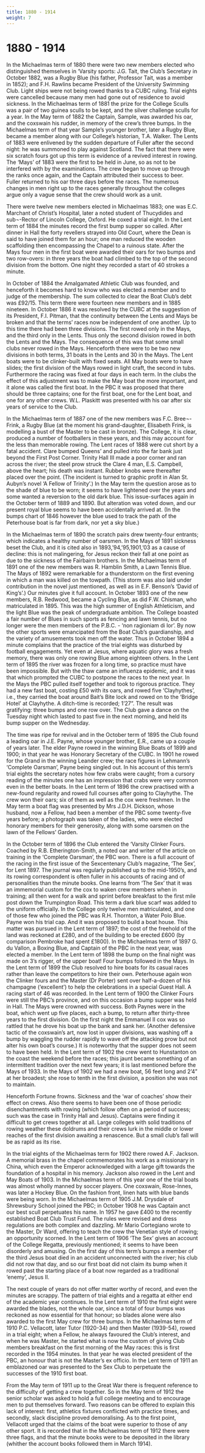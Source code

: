 ```yaml
---
title: 1880 - 1914
weight: 7
---
```


# 1880 - 1914

In the Michaelmas term of 1880 there were two new members elected who distinguished themselves in ‘Varsity sports: J.G. Tait, the Club’s Secretary in October 1882, was a Rugby Blue (his father, Professor Tait, was a member in 1852); and F.H. Rawlins became President of the University Swimming Club. Light ships were not being rowed thanks to a CUBC ruling. Trial eights were cancelled because many men had gone out of residence to avoid sickness. In the Michaelmas term of 1881 the prize for the College Sculls was a pair of two guinea sculls to be kept, and the silver challenge sculls for a year. In the May term of 1882 the Captain, Sample, was awarded his oar, and the coxswain his rudder, in memory of the crew’s three bumps. In the Michaelmas term of that year Sample’s younger brother, later a Rugby Blue, became a member along with our College’s historian, T.A. Walker. The Lents of 1883 were enlivened by the sudden departure of Fuller after the second night: he was summoned to play against Scotland. The fact that there were six scratch fours got up this term is evidence of a revived interest in rowing. The ‘Mays’ of 1883 were the first to be held in June, so as not to be interfered with by the examinations. The crew began to move up through the ranks once again, and the Captain attributed their success to beer. Fuller returned to his oar three days before the races. The numerous changes in men right up to the races generally throughout the colleges argue only a vague sense that the crew should work as a unit.

There were twelve new members elected in Michaelmas 1883; one was E.C. Marchant of Christ’s Hospital, later a noted student of Thucydides and sub¬-Rector of Lincoln College, Oxford. He coxed a trial eight. In the Lent term of 1884 the minutes record the first bump supper so called. After dinner in Hall the forty revellers strayed into Old Court, where the Dean is said to have joined them for an hour; one man reduced the wooden scaffolding then encompassing the Chapel to a ruinous state. After the Mays four men in the first boat were awarded their oars for two bumps and two row-overs: in three years the boat had climbed to the top of the second division from the bottom. One night they recorded a start of 40 strokes a minute.

In October of 1884 the Amalgamated Athletic Club was founded, and henceforth it becomes hard to know who was elected a member and to judge of the membership. The sum collected to clear the Boat Club’s debt was £92/15. This term there were fourteen new members and in 1885 nineteen. In October 1886 it was resolved by the CUBC at the suggestion of its President, F.I. Pitman, that the continuity between the Lents and Mays be broken and that the terms’ races now be independent of one another. Up to this time there had been three divisions. The first rowed only in the Mays, and the third only in the Lents. Thus only the second division rowed in both the Lents and the Mays. The consequence of this was that some small clubs never rowed in the Mays. Henceforth there were to be two new divisions in both terms, 31 boats in the Lents and 30 in the Mays. The Lent boats were to be clinker-built with fixed seats. All May boats were to have slides; the first division of the Mays rowed in light craft, the second in tubs. Furthermore the racing was fixed at four days in each term. In the clubs the effect of this adjustment was to make the May boat the more important, and it alone was called the first boat. In the PBC it was proposed that there should be three captains; one for the first boat, one for the Lent boat, and one for any other crews. W.L. Plaskitt was presented with his oar after six years of service to the Club.

In the Michaelmas term of 1887 one of the new members was F.C. Bree¬-Frink, a Rugby Blue (at the moment his grand-daughter, Elisabeth Frink, is modelling a bust of the Master to be cast in bronze). The College, it is clear, produced a number of footballers in these years, and this may account for the less than memorable rowing. The Lent races of 1888 were cut short by a fatal accident. Clare bumped Queens’ and pulled into the far bank just beyond the First Post Corner. Trinity Hall III made a poor corner and ran across the river; the steel prow struck the Clare 4 man, E.S. Campbell, above the heart; his death was instant. Rubber knobs were thereafter placed over the point. (The incident is turned to graphic profit in Alan St. Aubyn’s novel ‘A Fellow of Trinity’.) In the May term the question arose as to the shade of blue to be worn; it seems to have lightened over the years and some wanted a reversion to the old dark blue. This issue-surfaces again in the October term of 1889 and 1890. But alteration was voted down, and our present royal blue seems to have been accidentally arrived at. (In the bumps chart of 1846 however the blue used to track the path of the Peterhouse boat is far from dark, nor yet a sky blue.)

In the Michaelmas term of 1890 the scratch pairs drew twenty-four entrants; which indicates a healthy number of oarsmen. In the Mays of 1891 sickness beset the Club, and it is cited also in 1893,’94,’95,1901,’03 as a cause of decline: this is not malingering, for Jesus reckon their fall at one point as due to the sickness of the Fairbairn brothers. In the Michaelmas term of 1891 one of the new members was R. Hamblin Smith, a Lawn Tennis Blue. The Mays of 1892 were remarkable for a thunderstorm on the first evening in which a man was killed on the towpath. (This storm was also laid under contribution in the novel just mentioned, as well as in E.F. Benson’s ‘David of King’s’.) Our minutes give it full account. In October 1893 one of the new members, R.B. Redwood, became a Cycling Blue, as did F.W. Chisman, who matriculated in 1895. This was the high summer of English Athleticism, and the light Blue was the peak of undergraduate ambition. The College boasted a fair number of Blues in such sports as fencing and lawn tennis, but no longer were the men members of the P.B.C. - ‘non ragioniam di lor’. By now the other sports were emancipated from the Boat Club’s guardianship, and the variety of amusements took men off the water. Thus in October 1894 a minute complains that the practice of the trial eights was disturbed by football engagements. Yet even at Jesus, where aquatic glory was a fresh memory, there was only one rowing Blue among eighteen others. In the Lent term of 1895 the river was frozen for a long time, so practice must have been impossible. But with the thaw came an influenza epidemic, and it was that which prompted the CUBC to postpone the races to the next year. In the Mays the PBC pulled itself together and took to rigorous practice. They had a new fast boat, costing £50 with its oars, and rowed five ‘Clayhythes’, i.e., they carried the boat around Bait’s Bite lock and rowed on to the ‘Bridge Hotel’ at Clayhythe. A ditch-time is recorded; 1’27”. The result was gratifying: three bumps and one row over. The Club gave a dance on the Tuesday night which lasted to past five in the next morning, and held its bump supper on the Wednesday.

The time was ripe for revival and in the October term of 1895 the Club found a leading oar in J.E. Payne, whose younger brother, E.R., came up a couple of years later. The elder Payne rowed in the winning Blue Boats of 1899 and 1900; in that year he was Honorary Secretary of the CUBC. In 1901 he rowed for the Grand in the winning Leander crew; the race figures in Lehmann’s ‘Complete Oarsman’, Payne being singled out. In his account of this term’s trial eights the secretary notes how few crabs were caught; from a cursory reading of the minutes one has an impression that crabs were very common even in the better boats. In the Lent term of 1896 the crew practised with a new-found regularity and rowed full courses after going to Clayhythe. The crew won their oars; six of them as well as the cox were freshmen. In the May term a boat flag was presented by Mrs J.D.H. Dickson, whose husband, now a Fellow, had been a member of the PBC some twenty-five years before; a photograph was taken of the ladies, who were elected honorary members for their generosity, along with some oarsmen on the lawn of the Fellows’ Garden.

In the October term of 1896 the Club entered the ‘Varsity Clinker Fours. Coached by R.B. Etherington-Smith, a noted oar and writer of the article on training in the ‘Complete Oarsman’, the PBC won. There is a full account of the racing in the first issue of the Sexcentenary Club’s magazine, ‘The Sex’, for Lent 1897. The journal was regularly published up to the mid-1950’s, and its rowing correspondent is often fuller in his accounts of racing and of personalities than the minute books. One learns from ‘The Sex’ that it was an immemorial custom for the cox to waken crew members when in training; all then went for a walk and sprint before breakfast to the first mile post down the Trumpington Road. This term a dark blue scarf was added to the uniform officially. In the College only twelve men matriculated, and one of those few who joined the PBC was R.H. Thornton, a Water Polo Blue. Payne won his trial cap. And it was proposed to build a boat house. This matter was pursued in the Lent term of 1897; the cost of the freehold of the land was reckoned at £280, and of the building to be erected £600 (by comparison Pembroke had spent £1800).	In the Michaelmas term of 1897 G. du Vallon, a Boxing Blue, and Captain of the PBC in the next year, was elected a member. In the Lent term of 1898 the bump on the final night was made on 3’s rigger, of the upper boat! Four bumps followed in the Mays. In the Lent term of 1899 the Club resolved to hire boats for its casual races rather than leave the competitors to hire their own. Peterhouse again won the Clinker fours and the Master (Dr Porter) sent over half-a-dozen of his champagne (‘excellent’) to help the celebrations in a special Guest Hall. A racing start of 46 was recorded. In the Lent term of 1900 the Clinker Fours were still the PBC’s province, and on this occasion a bump supper was held in Hall. The Mays were crowned with success. Both Paynes were in the boat, which went up five places, each a bump, to return after thirty-three years to the first division. On the first night the Emmanuel II cox was so rattled that he drove his boat up the bank and sank her. (Another defensive tactic of the coxswain’s art, now lost in upper divisions, was washing off a bump by waggling the rudder rapidly to wave off the attacking prow but not alter his own boat’s course.) It is noteworthy that the supper does not seem to have been held. In the Lent term of 1902 the crew went to Hunstanton on the coast the weekend before the races; this jaunt became something of an intermittent tradition over the next few years; it is last mentioned before the Mays of 1933. In the Mays of 1902 we had a new boat, 56 feet long and 2’4” at her broadest; she rose to tenth in the first division, a position she was not to maintain.

Henceforth Fortune frowns. Sickness and the ‘war of coaches’ show their effect on crews. Also there seems to have been one of those periodic disenchantments with rowing (which follow often on a period of success; such was the case in Trinity Hall and Jesus). Captains were finding it difficult to get crews together at all. Large colleges with solid traditions of rowing weather these doldrums and their crews lurk in the middle or lower reaches of the first division awaiting a renascence. But a small club’s fall will be as rapid as its rise.

In the trial eights of the Michaelmas term for 1902 there rowed A.F. Jackson. A memorial brass in the chapel commemorates his work as a missionary in China, which even the Emperor acknowledged with a large gift towards the foundation of a hospital in his memory. Jackson also rowed in the Lent and May Boats of 1903. In the Michaelmas term of this year one of the trial boats was almost wholly manned by soccer players. One coxswain, Rose-Innes, was later a Hockey Blue. On the fashion front, linen hats with blue bands were being worn. In the Michaelmas term of 1905 J.M. Drysdale of Shrewsbury School joined the PBC; in October 1908 he was Captain anct our best scull perpetuates his name. In 1957 he gave £400 to the recently established Boat Club Trust Fund. The rules were revised and dress regulations are both complex and dazzling. Mr Mario Cortegiano wrote to the Master, Dr Ward, offering to teach the crew the Venetian style of rowing; an opportunity scorned. In the Lent term of 1906 ‘The Sex’ gives an account of the College Regatta, previously mentioned; it seems to have been disorderly and amusing. On the first day of this term’s bumps a member of the third Jesus boat died in an accident unconnected with the river; his club did not row that day, and so our first boat did not claim its bump when it rowed past the starting place of a boat now regarded as a traditional ‘enemy’, Jesus II.

The next couple of years do not offer matter worthy of record, and even the minutes are scrappy. The pattern of trial eights and a regatta at either end of the academic year continues. In the Lent term of 1910 the first eight were awarded the blades, not the whole oar, since a total of four bumps was reckoned as now essential for that honour; so blades alone were also awarded to the first May crew for three bumps. In the Michaelmas term of 1910 P.C. Vellacott, later Tutor (1920-34) and then Master (1939-54), rowed in a trial eight; when a Fellow, he always favoured the Club’s interest, and when he was Master, he started what is now the custom of giving Club members breakfast on the first morning of the May races: this is first recorded in the 1954 minutes. In that year he was elected president of the PBC, an honour that is not the Master’s ex officio. In the Lent term of 1911 an emblazoned oar was presented to the Sex Club to perpetuate the successes of the 1910 first boat.

From the May term of 1911 up to the Great War there is frequent reference to the difficulty of getting a crew together. So in the May term of 1912 the senior scholar was asked to hold a full college meeting and to encourage men to put themselves forward. Two reasons can be offered to explain this lack of interest: first, athletics fixtures conflicted with practice times, and secondly, slack discipline proved demoralising. As to the first point, Vellacott urged that the claims of the boat were superior to those of any other sport. It is recorded that in the Michaelmas term of 1912 there were three flags, and that the minute books were to be deposited in the library (whither the account books followed them in March 1914).
